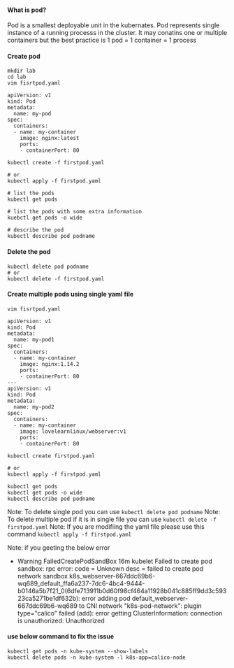 #### What is pod?
Pod is a smallest deployable unit in the kubernates. Pod represents single instance of a running processs in the cluster. It may conatins one or multiple containers but the best practice is 
1 pod = 1 container = 1 process

#### Create pod
```
mkdir lab
cd lab
vim fisrtpod.yaml
```
```
apiVersion: v1
kind: Pod
metadata:
  name: my-pod
spec:
  containers:
  - name: my-container
    image: nginx:latest
    ports:
    - containerPort: 80
```

```
kubectl create -f firstpod.yaml

# or
kubectl apply -f firstpod.yaml
```

```
# list the pods
kubectl get pods

# list the pods with some extra information
kuebctl get pods -o wide

# describe the pod
kubectl describe pod podname
```

#### Delete the pod
```
kubectl delete pod podname
# or
kubectl delete -f firstpod.yaml
```


#### Create multiple pods using single yaml file
```
vim fisrtpod.yaml
```

```
apiVersion: v1
kind: Pod
metadata:
  name: my-pod1
spec:
  containers:
  - name: my-container
    image: nginx:1.14.2
    ports:
    - containerPort: 80
---
apiVersion: v1
kind: Pod
metadata:
  name: my-pod2
spec:
  containers:
  - name: my-container
    image: lovelearnlinux/webserver:v1
    ports:
    - containerPort: 80
```

```
kubectl create firstpod.yaml

# or
kubectl apply -f firstpod.yaml

kubectl get pods
kubectl get pods -o wide
kubectl describe pod podname
```
Note: To delete single pod you can use `kubectl delete pod podname`
Note: To delete multiple pod if it is in single file you can use `kubectl delete -f firstpod.yaml`
Note: If you are modifiing the yaml file please use this command `kubectl apply -f firstpod.yaml`


Note: if you geeting the below error 
- Warning  FailedCreatePodSandBox  16m                 kubelet            Failed to create pod sandbox: rpc error: code = Unknown desc = failed to create pod network sandbox k8s_webserver-667ddc69b6-wq689_default_ffa6a237-7dc6-4bc4-9444-b0146a5b7f21_0(6dfe713911b0d60f98cf464a11928b041c885ff9dd3c59323ca5271be1df632b): error adding pod default_webserver-667ddc69b6-wq689 to CNI network "k8s-pod-network": plugin type="calico" failed (add): error getting ClusterInformation: connection is unauthorized: Unauthorized

#### use below command to fix the issue
```
kubectl get pods -n kube-system --show-labels
kubectl delete pods -n kube-system -l k8s-app=calico-node
```


